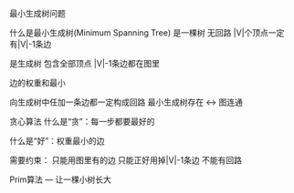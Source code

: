 最小生成树问题

什么是最小生成树(Minimum Spanning Tree)
是一棵树
无回路
|V|个顶点一定有|V|-1条边

是生成树
包含全部顶点
|V|-1条边都在图里

边的权重和最小 

向生成树中任加一条边都一定构成回路
最小生成树存在 <-> 图连通



贪心算法
什么是“贪”：每一步都要最好的

什么是“好”：权重最小的边

需要约束：
只能用图里有的边
只能正好用掉|V|-1条边
不能有回路



Prim算法 — 让一棵小树长大

​	